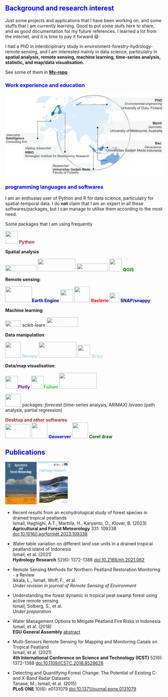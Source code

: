 ## <span style="color:blue"><b>Background and research interest</b></span>

Just some projects and applications that I have been working on, and some stuffs that I am currently learning. Good to put some stufs here to share, and as good documentation for my future references. I learned a lot from the internet, and it is time to pay it forward 😄

I had a PhD in interdiciplinary study in environment-forestry-hydrology-remote sensing, and I am interested mainly in data science, particulalry in <b> spatial analysis, remote sensing, machine learning, time-series analysis, statistic, and map/data visualisation.</b>

See some of them in [<b>My-repo</b>](https://github.com/siswaphd/My_repo)


### <span style="color:blue">Work experience and education</span>

![alt text](https://github.com/siswaphd/siswaphd/blob/main/Edu_profile.png "Logo Title Text 1")


### <span style="color:blue">programming languages and softwares</span>

I am an enthusias user of Python and R for data science, particulalry for spatial-temporal data. I do <b>not</b> claim that I am an expert in all these softwares/packages, but I can manage to utilise them according to the most need. 

Some packages that I am using frequently

 <img src="https://plotly.com/all_static/images/python.png"  width="40" height="40"> <b  style="color:brown">Python</b><br />


<b>Spatial analysis</b>

<img src="https://pysal.org/pysal_nav_logo.svg"  width="100" height="20"> <img src="https://geopandas.org/en/stable/_static/geopandas_logo_web.svg"  width="120" height="40"> <img src="https://www.sqlalchemy.org/img/sqla_logo.png"  width="100" height="25"> <img src="https://www.qgis.org/en/_static/logo.png"  width="40" height="40"> <b style="color:green">QGIS </b>

<b>Remote sensing</b>:

<img src="https://developers.google.com/static/earth-engine/images/landing_ee_logo_960.png"  width="85" height="50"><b style="color:darkblue">Earth Engine</b>
<img src="https://gdal.org/_static/gdalicon.png"  width="40" height="40">
<img src="https://geemap.org/assets/logo.png"  width="50" height="50"> 
<b  style="color:red"> Rasterio </b>
<img src="https://encrypted-tbn0.gstatic.com/images?q=tbn:ANd9GcRs9HuRyy7in9Fd8rcRZobKeiK3s7r2gexiyhlv72iWCQ&s"  width="30" height="30"> <b style="color:darkblue">SNAP/snappy </b>

<b>Machine learning</b>:

<img src="https://scikit-learn.org/stable/_static/scikit-learn-logo-small.png"  width="50" height="20"> scikit-learn <img src="https://www.gstatic.com/devrel-devsite/prod/v80bae38ba58d74b96b4842131d88ee335fbea404678aa063008110db834e2268/tensorflow/images/lockup.svg"  width="100" height="30">

<b>Data manipulation</b>:

<img src="https://numpy.org/images/logo.svg"  width="50" height="50"> <b  style="color:lightblue">Numpy</b>
<img src="https://pandas.pydata.org/static/img/pandas.svg"  width="120" height="50">
<img src="https://scipy.org/images/logo.svg"  width="40" height="40"> <b  style="color:lightblue">Scipy</b>

<b>Data/map visualisation</b>:

<img src="https://plotly.com/all_static/images/icon-dash.png"  width="40" height="40"><b style="color:purple">Plotly</b>
<img src="https://camo.githubusercontent.com/d7a1f81a2ee7576ab86720d9135ab3c915550e3945a7859f1c0300ab22ac1cec/687474703a2f2f707974686f6e2d76697375616c697a6174696f6e2e6769746875622e696f2f666f6c69756d2f5f696d616765732f666f6c69756d5f6c6f676f2e6a7067"  width="40" height="40"><b style="color:limegreen">Folium</b>
<img src="https://matplotlib.org/_static/images/logo2.svg"  width="120" height="50">

<img src="https://plotly.com/all_static/images/r.png"  width="50" height="40"> packages: <i>forecast</i> (time-series analysis, ARIMAX) <i>lavaan</i> (path analysis, partial regression)


<b  style="color:brown">Desktop and other softwares</b><br />
<img src="https://postgis.net/logos/postgis-logo-small.png"  width="80" height="45">
<img src="https://avatars.githubusercontent.com/u/186522?s=200&v=4"  width="50" height="50"> <b style="color:blue">Geoserver</b>
<img src="https://a.omappapi.com/users/41932b4c7956/images/c01c647135601644865786-sub-icon-cdgs-facebook-360x360.png"  width="50" height="50"> <b style="color:darkgreen">Corel draw</b>

## <span style="color:blue"><b>Publications</b></span>

<img src="https://github.com/siswaphd/siswaphd/blob/main/CV-GFZ_ImgID5.png"  width="100" height="135">   <img src="https://github.com/siswaphd/siswaphd/blob/main/CV-GFZ_ImgID4.png"  width="100" height="135">

* Recent results from an ecohydrological study of forest species in drained tropical peatlands<br/>
Ismail, Haghighi, A.T., Marttila, H., Karyanto, O., Klover, B. (2023) <br/>
<b>Agricultural and Forest Meteorology</b> 331: 109338 [doi:10.1016/j.agrformet.2023.109338](https://doi.org/10.1016/j.agrformet.2023.109338)

* Water table variation on different land use units in a drained tropical peatland island of Indonesia<br/>
Ismail, et al. (2021) <br/>
<b>Hydrology Research</b> 52(6): 1372-1388 [doi:10.2166/nh.2021.062](https://doi.org/10.2166/nh.2021.062)

* Remote Sensing Methods for Northern Peatland Restoration Monitoring - a Review<br/>
Ikkala, L., Ismail, Woff, F., et al. <br/>
<i>Under revision in journal of Remote Sensing of Environment</i>

* Understanding the forest dynamic in tropical peat swamp forest using active remote sensing<br/>
Ismail, Solberg, S., et al. <br/>
<i>Under preparation</i>

* Water Management Options to Mitigate Peatland Fire Risks in Indonesia<br/>
Ismail, et al. (2018) <br/>
<b>EGU General Assembly</b> [abstract](https://meetingorganizer.copernicus.org/EGU2018/EGU2018-12236.pdf)

* Multi-Sensors Remote Sensing for Mapping and Monitoring Canals on Tropical Peatland<br/>
Ismail, et al. (2021) <br/>
<b>4th International Conference on Science and Technology (ICST)</b> 52(6): 1372-1388 [doi:10.1109/ICSTC.2018.8528628](https://doi.org/10.1109/ICSTC.2018.8528628)

* Detecting and Quantifying Forest Change: The Potential of Existing C- and X-Band Radar Datasets<br/>
Tanase, M., Ismail, et al. (2015) <br/>
<b>PLoS ONE</b> 10(6): e0131079 [doi:10.1371/journal.pone.0131079](https://doi.org/10.1371/journal.pone.0131079)

<!--
**siswaphd/siswaphd** is a ✨ _special_ ✨ repository because its `README.md` (this file) appears on your GitHub profile.

![Alt text](https://scikit-learn.org/stable/_static/scikit-learn-logo-small.png "scikit-learn")

Here are some ideas to get you started:

- 🔭 I’m currently working on ...
- 🌱 I’m currently learning ...
- 👯 I’m looking to collaborate on ...
- 🤔 I’m looking for help with ...
- 💬 Ask me about ...
- 📫 How to reach me: ...
- 😄 Pronouns: ...
- ⚡ Fun fact: ...
-->
